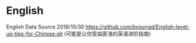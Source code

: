 # English
English Data Source
2018/10/30  https://github.com/byoungd/English-level-up-tips-for-Chinese.git (可能是让你受益匪浅的英语进阶指南)
